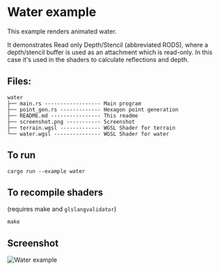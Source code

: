 # Water example

This example renders animated water.

It demonstrates Read only Depth/Stencil (abbreviated RODS), where a depth/stencil buffer is used as an attachment which is read-only. In this case it's used in the shaders to calculate reflections and depth.

## Files:
```
water
├── main.rs ------------------ Main program
├── point_gen.rs ------------- Hexagon point generation
├── README.md ---------------- This readme
├── screenshot.png ----------- Screenshot
├── terrain.wgsl ------------- WGSL Shader for terrain
└── water.wgsl --------------- WGSL Shader for water
```

## To run
```
cargo run --example water
```
## To recompile shaders 
(requires make and `glslangvalidator`)
```
make
```
## Screenshot
![Water example](./screenshot.png)
